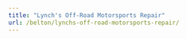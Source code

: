 ```yaml
---
title: "Lynch's Off-Road Motorsports Repair"
url: /belton/lynchs-off-road-motorsports-repair/
---
```

